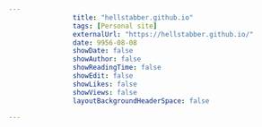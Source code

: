 ---
                title: "hellstabber.github.io"
                tags: [Personal site]
                externalUrl: "https://hellstabber.github.io/"
                date: 9956-08-08
                showDate: false
                showAuthor: false
                showReadingTime: false
                showEdit: false
                showLikes: false
                showViews: false
                layoutBackgroundHeaderSpace: false
                ---
